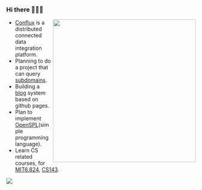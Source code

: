 ### Hi there 👋👋👋
<img align='right' src="https://github-readme-stats.vercel.app/api?username=section9-lab&count_private=true&show_icons=true" width="380">

- [Conflux](https://github.com/section9-lab/conflux) is a distributed connected data integration platform.
- Planning to do a project that can query [subdomains](https://dns-insight.onrender.com/).
- Building a [blog](https://section9-lab.github.io/blog/) system based on github pages.
- Plan to implement [OpenSPL](https://github.com/section9-lab/OpenSPL)(simple programming language).
- Learn CS related courses, for [MIT6.824](https://csdiy.wiki/%E5%B9%B6%E8%A1%8C%E4%B8%8E%E5%88%86%E5%B8%83%E5%BC%8F%E7%B3%BB%E7%BB%9F/MIT6.824/), [CS143](https://web.stanford.edu/class/cs143/?C=N;O=D).

![](https://komarev.com/ghpvc/?username=section9-lab&color=dc143c)
